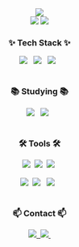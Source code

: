 <div align=center>
	<img src="https://capsule-render.vercel.app/api?type=waving&color=auto&height=200&section=header&text=Teddy%20Github!&fontSize=90" />	
</div>

<div align="center">
    <img src="https://github-readme-stats.vercel.app/api?username=ebzm00&theme=blue-green" />
   <img src="http://mazassumnida.wtf/api/v2/generate_badge?boj=ebzm00" />
</div>


<h3 align="center">✨ Tech Stack ✨</h3>
<div align="center">
  <img src="https://img.shields.io/badge/Java-007396?style=for-the-badge&logo=Conda-Forge&logoColor=white" /> &nbsp
  <img src="https://img.shields.io/badge/MySQL-00000F?style=for-the-badge&logo=mysql&logoColor=white" /> &nbsp
  <img src="https://img.shields.io/badge/MySQL-00000F?style=for-the-badge&logo=mysql&logoColor=white" /> &nbsp
</div>


<br>
<h3 align="center">📚 Studying 📚</h3>
<div align="center">
  <img src="https://img.shields.io/badge/Java-007396?style=flat&logo=Conda-Forge&logoColor=white" /> &nbsp
  <img src="https://img.shields.io/badge/MySQL-00000F?style=for-the-badge&logo=mysql&logoColor=white" /> &nbsp
</div>


<br>

<h3 align="center">🛠 Tools 🛠</h3>
<div align="center">
  <img src="https://img.shields.io/badge/git-F05033.svg?style=for-the-badge&logo=git&logoColor=white" />&nbsp
  <img src="https://img.shields.io/badge/github-181717.svg?style=for-the-badge&logo=github&logoColor=white" />&nbsp
  <img src="https://img.shields.io/badge/Notion-F3F3F3.svg?style=for-the-badge&logo=notion&logoColor=black" />&nbsp
</div>


<br>

<div align="center">
  <img src="https://img.shields.io/badge/VSCode-2C2C32.svg?style=for-the-badge&logo=visual-studio-code&logoColor=22ABF3" />&nbsp
  <img src="https://img.shields.io/badge/Eclipse-2C2255?style=for-the-badge&logo=eclipse&logoColor=white" /> &nbsp
 <img src="https://img.shields.io/badge/IntelliJ_IDEA-000000.svg?style=for-the-badge&logo=intellij-idea&logoColor=white"/> &nbsp
<!--   <img src="https://img.shields.io/badge/Colab-2C2C32.svg?style=for-the-badge&logo=googlecolab&logoColor=F9AB00" />&nbsp -->
</div>

<br>

<h3 align="center">📫 Contact 📫</h3>
<div align="center">
  <a href="hgs01041161264@gmail.com">
    <img
      src="https://img.shields.io/badge/hgs01041161264@gmail.com-0078D4?style=for-the-badge&logo=microsoftoutlook&logoColor=white"/>&nbsp
  </a>
  <a href="https://www.instagram.com/g.otter_/">
    <img
      src="https://img.shields.io/badge/instagram-E4405F?style=for-the-badge&logo=instagram&logoColor=white"/>&nbsp
  </a>
</div>

<!--
**ebzm00/ebzm00** is a ✨ _special_ ✨ repository because its `README.md` (this file) appears on your GitHub profile.

Here are some ideas to get you started:

- 🔭 I’m currently working on ...
- 🌱 I’m currently learning ...
- 👯 I’m looking to collaborate on ...
- 🤔 I’m looking for help with ...
- 💬 Ask me about ...
- 📫 How to reach me: ...
- 😄 Pronouns: ...
- ⚡ Fun fact: ...
-->
